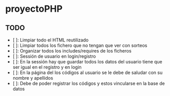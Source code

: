 # proyectoPHP

## TODO
 - [ ]: Limpiar todo el HTML reutilizado
 - [ ]: Limpiar todos los fichero que no tengan que ver con sorteos
 - [ ]: Organizar todos los includes/requires de los ficheros
 - [ ]: Sessión de usuario en login/registro
 - [ ]: En la sessión hay que guardar todos los datos del usuario tiene que ser igual en el registro y en login
 - [ ]: En la página del los códigos al usuario se le debe de saludar con su nombre y apellidos
 - [ ]: Debe de poder registrar los códigos y estos vincularse en la base de datos